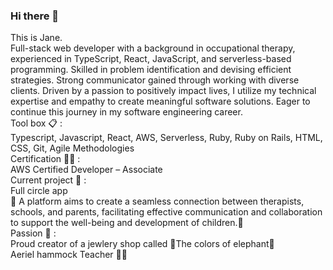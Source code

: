 ### Hi there 👋

<!--
**janechodance/janechodance** is a ✨ _special_ ✨ repository because its `README.md` (this file) appears on your GitHub profile.

Here are some ideas to get you started:

- 🔭 I’m currently working on ...
- 🌱 I’m currently learning ...
- 👯 I’m looking to collaborate on ...
- 🤔 I’m looking for help with ...
- 💬 Ask me about ...
- 📫 How to reach me: ...
- 😄 Pronouns: ...
- ⚡ Fun fact: ...
-->

This is Jane.<br />
Full-stack web developer with a background in occupational therapy, experienced in TypeScript, React, JavaScript, and serverless-based programming. Skilled in problem identification and devising efficient strategies. Strong communicator gained through working with diverse clients. Driven by a passion to positively impact lives, I utilize my technical expertise and empathy to create meaningful software solutions. Eager to continue this journey in my software engineering career.
<br />
Tool box :clipboard: :<br />
Typescript, Javascript, React, AWS, Serverless, Ruby, Ruby on Rails, HTML, CSS, Git, Agile Methodologies  <br />
Certification 👩‍🎓 :<br />
AWS Certified Developer – Associate <br />
Current project :crystal_ball: :<br />
Full circle app <br/>
:star2: A platform aims to create a seamless connection between therapists, schools, and parents, facilitating effective communication and collaboration to support the well-being and development of children.:star2: <br />
Passion :purple_heart: : <br />
Proud creator of a jewlery shop called :elephant:The colors of elephant:elephant: <br />
Aeriel hammock Teacher 🧘‍♀️
